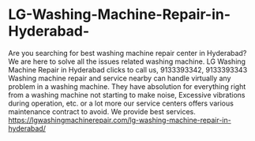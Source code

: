 # LG-Washing-Machine-Repair-in-Hyderabad-
Are you searching for best washing machine repair center in Hyderabad? We are here to solve all the issues related washing machine. LG Washing Machine Repair in Hyderabad clicks to call us, 9133393342, 9133393343 Washing machine repair and service nearby can handle virtually any problem in a washing machine. They have absolution for everything right from a washing machine not starting to make noise, Excessive vibrations during operation, etc. or a lot more our service centers offers various maintenance contract to avoid. We provide best services.  https://lgwashingmachinerepair.com/lg-washing-machine-repair-in-hyderabad/
